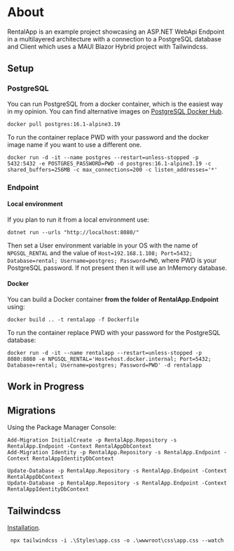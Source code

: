# About
RentalApp is an example project showcasing an ASP.NET WebApi Endpoint in a multilayered architecture with a connection to a PostgreSQL database and Client which uses a MAUI Blazor Hybrid project with Tailwindcss.

## Setup
### PostgreSQL
You can run PostgreSQL from a docker container, which is the easiest way in my opinion. You can find alternative images on [PostgreSQL Docker Hub](https://hub.docker.com/_/postgres).
```
docker pull postgres:16.1-alpine3.19
```

To run the container replace PWD with your password and the docker image name if you want to use a different one.
```
docker run -d -it --name postgres --restart=unless-stopped -p 5432:5432 -e POSTGRES_PASSWORD=PWD -d postgres:16.1-alpine3.19 -c shared_buffers=256MB -c max_connections=200 -c listen_addresses='*'
```

### Endpoint
#### Local environment
If you plan to run it from a local environment use:
```
dotnet run --urls "http://localhost:8080/"
```

Then set a User environment variable in your OS with the name of `NPGSQL_RENTAL` and the value of `Host=192.168.1.108; Port=5432; Database=rental; Username=postgres; Password=PWD`, where PWD is your PostgreSQL password.
If not present then it will use an InMemory database.
#### Docker
You can build a Docker container **from the folder of RentalApp.Endpoint** using:
```
docker build .. -t rentalapp -f Dockerfile
```

To run the container replace PWD with your password for the PostgreSQL database:
```
docker run -d -it --name rentalapp --restart=unless-stopped -p 8080:8080 -e NPGSQL_RENTAL='Host=host.docker.internal; Port=5432; Database=rental; Username=postgres; Password=PWD' -d rentalapp
```
## Work in Progress

## Migrations
Using the Package Manager Console:
```
Add-Migration InitialCreate -p RentalApp.Repository -s RentalApp.Endpoint -Context RentalAppDbContext
Add-Migration Identity -p RentalApp.Repository -s RentalApp.Endpoint -Context RentalAppIdentityDbContext
```

```
Update-Database -p RentalApp.Repository -s RentalApp.Endpoint -Context RentalAppDbContext
Update-Database -p RentalApp.Repository -s RentalApp.Endpoint -Context RentalAppIdentityDbContext
```

## Tailwindcss
[Installation](https://tailwindcss.com/docs/installation).
```
 npx tailwindcss -i .\Styles\app.css -o .\wwwroot\css\app.css --watch
```
